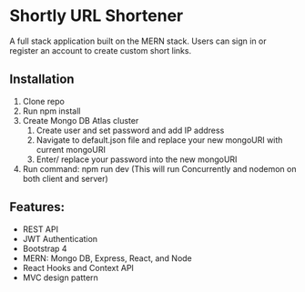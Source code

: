 # Shortly URL Shortener

A full stack application built on the MERN stack. Users can sign in or register an account to create custom short links.

## Installation

1. Clone repo
2. Run npm install
3. Create Mongo DB Atlas cluster
   1. Create user and set password and add IP address
   2. Navigate to default.json file and replace your new mongoURI with current mongoURI
   3. Enter/ replace your password into the new mongoURI
4. Run command: npm run dev (This will run Concurrently and nodemon on both client and server)

## Features:

- REST API
- JWT Authentication
- Bootstrap 4
- MERN: Mongo DB, Express, React, and Node
- React Hooks and Context API
- MVC design pattern
